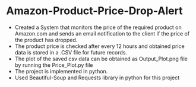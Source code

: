 # Amazon-Product-Price-Drop-Alert

- Created a System that monitors the price of the required product on Amazon.com and sends an email notification to the client if the price of the product has dropped.
- The product price is checked after every 12 hours and obtained price data is stored in a .CSV file for future records.
- The plot of the saved csv data can be obtained as Output_Plot.png file by running the Price_Plot.py file
- The project is implemented in python.
- Used Beautiful-Soup and Requests library in python for this project
